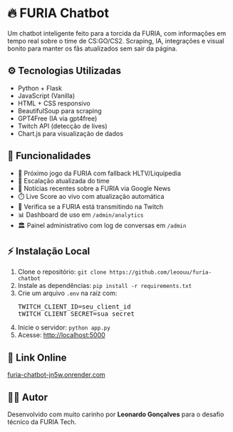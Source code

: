 <body>
  <h1>🔥 FURIA Chatbot</h1>
  <p>Um chatbot inteligente feito para a torcida da FURIA, com informações em tempo real sobre o time de CS:GO/CS2. Scraping, IA, integrações e visual bonito para manter os fãs atualizados sem sair da página.</p>

  <h2>⚙️ Tecnologias Utilizadas</h2>
  <ul>
    <li>Python + Flask</li>
    <li>JavaScript (Vanilla)</li>
    <li>HTML + CSS responsivo</li>
    <li>BeautifulSoup para scraping</li>
    <li>GPT4Free (IA via gpt4free)</li>
    <li>Twitch API (detecção de lives)</li>
    <li>Chart.js para visualização de dados</li>
  </ul>

  <h2>📆 Funcionalidades</h2>
  <ul>
    <li>🏀 Próximo jogo da FURIA com fallback HLTV/Liquipedia</li>
    <li>📅 Escalação atualizada do time</li>
    <li>📰 Notícias recentes sobre a FURIA via Google News</li>
    <li>⏱️ Live Score ao vivo com atualização automática</li>
    <li>🔴 Verifica se a FURIA está transmitindo na Twitch</li>
    <li>📊 Dashboard de uso em <code>/admin/analytics</code></li>
    <li>🏛️ Painel administrativo com log de conversas em <code>/admin</code></li>
  </ul>

  <h2>⚡ Instalação Local</h2>
  <ol>
    <li>Clone o repositório: <code>git clone https://github.com/leoouu/furia-chatbot</code></li>
    <li>Instale as dependências: <code>pip install -r requirements.txt</code></li>
    <li>Crie um arquivo <code>.env</code> na raiz com:
      <pre>
TWITCH_CLIENT_ID=seu_client_id
tWITCH_CLIENT_SECRET=sua_secret</pre>
    </li>
    <li>Inicie o servidor: <code>python app.py</code></li>
    <li>Acesse: <a href="http://localhost:5000">http://localhost:5000</a></li>
  </ol>

  <h2>🔗 Link Online</h2>
  <p><a href="https://furia-chatbot-jn5w.onrender.com" target="_blank">furia-chatbot-jn5w.onrender.com</a></p>

  <h2>👨‍💻 Autor</h2>
  <p>Desenvolvido com muito carinho por <strong>Leonardo Gonçalves</strong> para o desafio técnico da FURIA Tech.</p>
</body>
